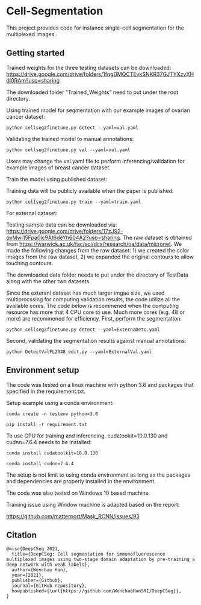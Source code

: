 # Cell-Segmentation
This project provides code for instance single-cell segmentation for the multiplexed images.

## Getting started
Trained weights for the three testing datasets can be downloaded:
https://drive.google.com/drive/folders/1fqgDMQCTEvkSNKR37GJTYXzyXHdl0RAm?usp=sharing

The downloaded folder "Trained_Weights" need to put under the root directory.

Using trained model for segmentation with our example images of ovarian cancer dataset:

```
python cellseg2finetune.py detect --yaml=val.yaml
```

Validating the trained model to manual annotations:
```
python cellseg2finetune.py val --yaml=val.yaml
```
Users may change the val.yaml file to perform inferencing/validation for example images of breast cancer dataset.

Train the model using published dataset:

Training data will be publicly available when the paper is published.
```
python cellseg2finetune.py train --yaml=train.yaml
```

For external dataset:

Testing sample data can be downloaded via: https://drive.google.com/drive/folders/17zJ92-qxMwi15Fpa0lc9At6deYh604A2?usp=sharing. The raw dataset is obtained from https://warwick.ac.uk/fac/sci/dcs/research/tia/data/micronet. We made the following changes from the raw dataset: 1) we created the color images from the raw dataset, 2) we expanded the original contours to allow touching contours. 

The downloaded data folder needs to put under the directory of TestData along with the other two datasets.

Since the exteranl dataset has much larger imgae size, we used multiprocssing for computing validation results, 
the code utilize all the available cores. The code below is recommened when the computing resource has more that 4 CPU core to use. Much more cores (e.g. 48 or more) are recommened for efficiency.
First, perform the segmentation:
```
python cellseg2finetune.py detect --yaml=ExternaDetc.yaml
```
Second, validating the segmentation results against manual annotations:
```
python DetectValFL2048_edit.py --yaml=ExternalVal.yaml
```


## Environment setup
The code was tested on a linux machine with python 3.6 and packages that specified in the requirement.txt.

Setup example using a conda environment:
```
conda create -n testenv python=3.6
```
```
pip install -r requirement.txt
```

To use GPU for training and inferencing, cudatookit=10.0.130 and cudnn=7.6.4 needs to be installed:
```
conda install cudatoolkit=10.0.130
```
```
conda install cudnn=7.6.4
```

The setup is not limit to using conda environment as long as the packages and dependencies are properly installed in the environment.

The code was also tested on Windows 10 based machine. 

Training issue using Window machine is adapted based on the report:

https://github.com/matterport/Mask_RCNN/issues/93

## Citation
```
@misc{DeepCSeg_2021,
  title={DeepCSeg: Cell segmentation for immunofluorescence multiplexed images using two-stage domain adaptation by pre-training a deep network with weak labels},
  author={Wenchao Han},
  year={2021},
  publisher={Github},
  journal={GitHub repository},
  howpublished={\url{https://github.com/WenchaoHanSRI/DeepCSeg}},
}
```

